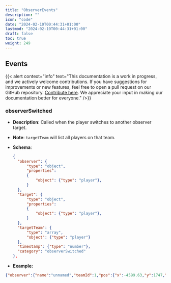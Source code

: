 ```yaml
---
title: "ObserverEvents"
description: ""
icon: "code"
date: "2024-02-10T00:44:31+01:00"
lastmod: "2024-02-10T00:44:31+01:00"
draft: false
toc: true
weight: 249
---
```


## Events

{{< alert context="info" text="This documentation is a work in progress, and we actively welcome contributions. If you have suggestions for improvements or new features, feel free to open a pull request on our GitHub repository. [Contribute here](https://www.github.com/zeejayym/live-api-documentation). We appreciate your input in making our documentation better for everyone." />}}

### observerSwitched

- **Description**: Called when the player switches to another observer target.

- **Note**: `targetTeam` will list all players on that team.

- **Schema**:

  ```json
  {
    "observer": {
        "type": "object",
        "properties":
        {
            "object": {"type": "player"},
        }
    },
    "target": {
        "type": "object",
        "properties":
        {
            "object": {"type": "player"},
        }
    },
    "targetTeam": {
        "type": "array",
        "object": {"type": "player"}
    },
    "timestamp": {"type": "number"},
    "category": "observerSwitched"
  },
  ```

- **Example:**

```json
{"observer":{"name":"unnamed","teamId":1,"pos":{"x":-4599.63,"y":1747,"z":-6074.25},"angles":{"x":0,"y":0,"z":0},"squadIndex":0,"teamName":"Spectator","character":"Bloodhound","skin":"Original"},"target":{"name":"AntimonyAsp","teamId":8,"pos":{"x":-23004,"y":19100.6,"z":-6327},"angles":{"x":0,"y":126.475,"z":0},"squadIndex":0,"teamName":"Team07","character":"Bangalore","skin":"CrimsonQueen"},"timestamp":1638392421,"category":"observerSwitched"},
```